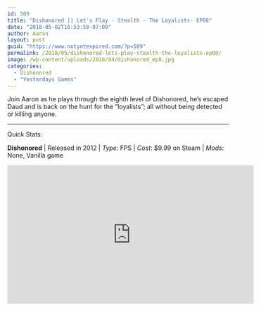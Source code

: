 ```yaml
---
id: 509
title: "Dishonored || Let's Play - Stealth - The Loyalists- EP08"
date: "2018-05-02T16:53:58-07:00"
author: Aaron
layout: post
guid: "https://www.notyetexpired.com/?p=509"
permalink: /2018/05/dishonored-lets-play-stealth-the-loyalists-ep08/
image: /wp-content/uploads/2018/04/dishonored_ep8.jpg
categories:
  - Dishonored
  - "Yesterdays Games"
---
```


Join Aaron as he plays through the eighth level of Dishonored, he’s escaped Daud and is back on the hunt for the “loyalists”; all without being detected or killing anyone.

---

Quick Stats:

**Dishonored** | Released in 2012 | _Type_: FPS | _Cost_: $9.99 on Steam | _Mods_: None, Vanilla game

<iframe allowfullscreen="allowfullscreen" frameborder="0" height="315" loading="lazy" src="https://www.youtube.com/embed/BSDNhUB8xZs" width="560"></iframe>
